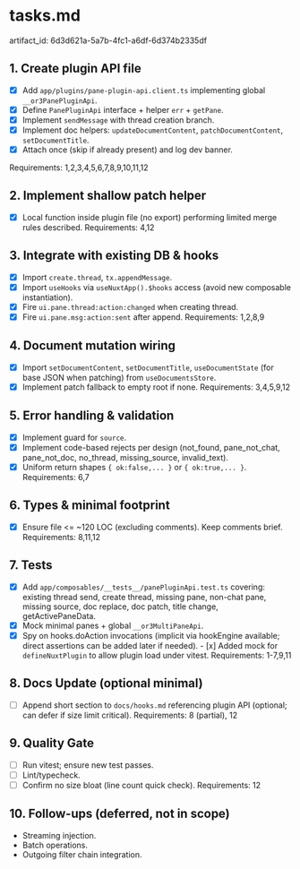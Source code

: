 # tasks.md

artifact_id: 6d3d621a-5a7b-4fc1-a6df-6d374b2335df

## 1. Create plugin API file

-   [x] Add `app/plugins/pane-plugin-api.client.ts` implementing global `__or3PanePluginApi`.
-   [x] Define `PanePluginApi` interface + helper `err` + `getPane`.
-   [x] Implement `sendMessage` with thread creation branch.
-   [x] Implement doc helpers: `updateDocumentContent`, `patchDocumentContent`, `setDocumentTitle`.
-   [x] Attach once (skip if already present) and log dev banner.

Requirements: 1,2,3,4,5,6,7,8,9,10,11,12

## 2. Implement shallow patch helper

-   [x] Local function inside plugin file (no export) performing limited merge rules described.
        Requirements: 4,12

## 3. Integrate with existing DB & hooks

-   [x] Import `create.thread`, `tx.appendMessage`.
-   [x] Import `useHooks` via `useNuxtApp().$hooks` access (avoid new composable instantiation).
-   [x] Fire `ui.pane.thread:action:changed` when creating thread.
-   [x] Fire `ui.pane.msg:action:sent` after append.
        Requirements: 1,2,8,9

## 4. Document mutation wiring

-   [x] Import `setDocumentContent`, `setDocumentTitle`, `useDocumentState` (for base JSON when patching) from `useDocumentsStore`.
-   [x] Implement patch fallback to empty root if none.
        Requirements: 3,4,5,9,12

## 5. Error handling & validation

-   [x] Implement guard for `source`.
-   [x] Implement code-based rejects per design (not_found, pane_not_chat, pane_not_doc, no_thread, missing_source, invalid_text).
-   [x] Uniform return shapes `{ ok:false,... }` or `{ ok:true,... }`.
        Requirements: 6,7

## 6. Types & minimal footprint

-   [x] Ensure file <= ~120 LOC (excluding comments). Keep comments brief.
        Requirements: 8,11,12

## 7. Tests

-   [x] Add `app/composables/__tests__/panePluginApi.test.ts` covering: existing thread send, create thread, missing pane, non-chat pane, missing source, doc replace, doc patch, title change, getActivePaneData.
-   [x] Mock minimal panes + global `__or3MultiPaneApi`.
-   [x] Spy on hooks.doAction invocations (implicit via hookEngine available; direct assertions can be added later if needed). - [x] Added mock for `defineNuxtPlugin` to allow plugin load under vitest.
        Requirements: 1-7,9,11

## 8. Docs Update (optional minimal)

-   [ ] Append short section to `docs/hooks.md` referencing plugin API (optional; can defer if size limit critical).
        Requirements: 8 (partial), 12

## 9. Quality Gate

-   [ ] Run vitest; ensure new test passes.
-   [ ] Lint/typecheck.
-   [ ] Confirm no size bloat (line count quick check).
        Requirements: 12

## 10. Follow-ups (deferred, not in scope)

-   Streaming injection.
-   Batch operations.
-   Outgoing filter chain integration.

